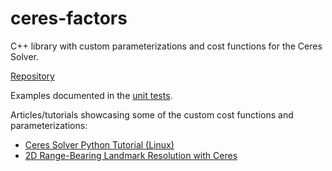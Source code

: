 # ceres-factors

C++ library with custom parameterizations and cost functions for the Ceres Solver.

[Repository](https://github.com/goromal/ceres-factors)

Examples documented in the [unit tests](https://github.com/goromal/ceres-factors/tree/main/tests).

Articles/tutorials showcasing some of the custom cost functions and parameterizations:

- [Ceres Solver Python Tutorial (Linux)](https://notes.andrewtorgesen.com/doku.php?id=public:ceres)
- [2D Range-Bearing Landmark Resolution with Ceres](https://notes.andrewtorgesen.com/doku.php?id=public:ceres-rangebearing)

